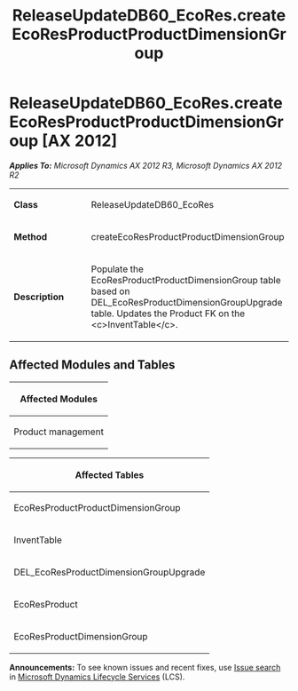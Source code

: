 ﻿---
title: ReleaseUpdateDB60_EcoRes.createEcoResProductProductDimensionGroup
TOCTitle: ReleaseUpdateDB60_EcoRes.createEcoResProductProductDimensionGroup
ms:assetid: 04c8b1e7-c441-3f10-5808-5bbaa81fa38d
ms:mtpsurl: https://msdn.microsoft.com/en-us/library/JJ684706(v=AX.60)
ms:contentKeyID: 49706402
ms.date: 05/18/2015
mtps_version: v=AX.60
---

# ReleaseUpdateDB60\_EcoRes.createEcoResProductProductDimensionGroup [AX 2012]


_**Applies To:** Microsoft Dynamics AX 2012 R3, Microsoft Dynamics AX 2012 R2_

<table>
<colgroup>
<col style="width: 50%" />
<col style="width: 50%" />
</colgroup>
<tbody>
<tr class="odd">
<td><p><strong>Class</strong></p></td>
<td><p>ReleaseUpdateDB60_EcoRes</p></td>
</tr>
<tr class="even">
<td><p><strong>Method</strong></p></td>
<td><p>createEcoResProductProductDimensionGroup</p></td>
</tr>
<tr class="odd">
<td><p><strong>Description</strong></p></td>
<td><p>Populate the EcoResProductProductDimensionGroup table based on DEL_EcoResProductDimensionGroupUpgrade table. Updates the Product FK on the &lt;c&gt;InventTable&lt;/c&gt;.</p></td>
</tr>
</tbody>
</table>


## Affected Modules and Tables

<table>
<colgroup>
<col style="width: 100%" />
</colgroup>
<thead>
<tr class="header">
<th><p>Affected Modules</p></th>
</tr>
</thead>
<tbody>
<tr class="odd">
<td><p>Product management</p></td>
</tr>
</tbody>
</table>


<table>
<colgroup>
<col style="width: 100%" />
</colgroup>
<thead>
<tr class="header">
<th><p>Affected Tables</p></th>
</tr>
</thead>
<tbody>
<tr class="odd">
<td><p>EcoResProductProductDimensionGroup</p></td>
</tr>
<tr class="even">
<td><p>InventTable</p></td>
</tr>
<tr class="odd">
<td><p>DEL_EcoResProductDimensionGroupUpgrade</p></td>
</tr>
<tr class="even">
<td><p>EcoResProduct</p></td>
</tr>
<tr class="odd">
<td><p>EcoResProductDimensionGroup</p></td>
</tr>
</tbody>
</table>

  
**Announcements:** To see known issues and recent fixes, use [Issue search](http://go.microsoft.com/fwlink/?linkid=389258) in [Microsoft Dynamics Lifecycle Services](http://go.microsoft.com/fwlink/?linkid=306505) (LCS).

